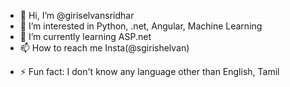 - 👋 Hi, I’m @giriselvansridhar
- 👀 I’m interested in Python, .net, Angular, Machine Learning
- 🌱 I’m currently learning ASP.net
- 📫 How to reach me Insta(@sgirishelvan)
<!-- - 😄 Pronouns: ... -->
- ⚡ Fun fact: I don't know any language other than English, Tamil

<!---
giriselvansridhar/giriselvansridhar is a ✨ special ✨ repository because its `README.md` (this file) appears on your GitHub profile.
You can click the Preview link to take a look at your changes.
--->
